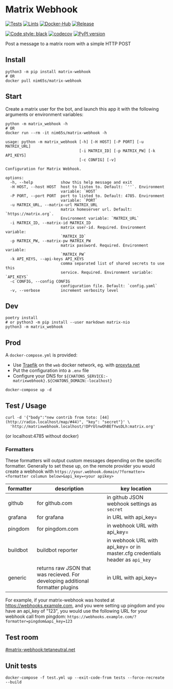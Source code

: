 # Matrix Webhook

[![Tests](https://github.com/nim65s/matrix-webhook/actions/workflows/test.yml/badge.svg)](https://github.com/nim65s/matrix-webhook/actions/workflows/test.yml)
[![Lints](https://github.com/nim65s/matrix-webhook/actions/workflows/lint.yml/badge.svg)](https://github.com/nim65s/matrix-webhook/actions/workflows/lint.yml)
[![Docker-Hub](https://github.com/nim65s/matrix-webhook/actions/workflows/docker-hub.yml/badge.svg)](https://hub.docker.com/r/nim65s/matrix-webhook)
[![Release](https://github.com/nim65s/matrix-webhook/actions/workflows/release.yml/badge.svg)](https://pypi.org/project/matrix-webhook/)

[![Code style: black](https://img.shields.io/badge/code%20style-black-000000.svg)](https://github.com/psf/black)
[![codecov](https://codecov.io/gh/nim65s/matrix-webhook/branch/master/graph/badge.svg?token=BLGISGCYKG)](https://codecov.io/gh/nim65s/matrix-webhook)
[![PyPI version](https://badge.fury.io/py/matrix-webhook.svg)](https://badge.fury.io/py/matrix-webhook)

Post a message to a matrix room with a simple HTTP POST

## Install

```
python3 -m pip install matrix-webhook
# OR
docker pull nim65s/matrix-webhook
```

## Start

Create a matrix user for the bot, and launch this app it with the following arguments or environment variables:

```
python -m matrix_webhook -h
# OR
docker run --rm -it nim65s/matrix-webhook -h
```

```
usage: python -m matrix_webhook [-h] [-H HOST] [-P PORT] [-u MATRIX_URL]
                                [-i MATRIX_ID] [-p MATRIX_PW] [-k API_KEYS]
                                [-c CONFIG] [-v]

Configuration for Matrix Webhook.

options:
  -h, --help            show this help message and exit
  -H HOST, --host HOST  host to listen to. Default: `''`. Environment
                        variable: `HOST`
  -P PORT, --port PORT  port to listed to. Default: 4785. Environment
                        variable: `PORT`
  -u MATRIX_URL, --matrix-url MATRIX_URL
                        matrix homeserver url. Default: `https://matrix.org`.
                        Environment variable: `MATRIX_URL`
  -i MATRIX_ID, --matrix-id MATRIX_ID
                        matrix user-id. Required. Environment variable:
                        `MATRIX_ID`
  -p MATRIX_PW, --matrix-pw MATRIX_PW
                        matrix password. Required. Environment variable:
                        `MATRIX_PW`
  -k API_KEYS, --api-keys API_KEYS
                        comma separated list of shared secrets to use this
                        service. Required. Environment variable: `API_KEYS`
  -c CONFIG, --config CONFIG
                        configuration file. Default: `config.yaml`
  -v, --verbose         increment verbosity level
```


## Dev

```
poetry install
# or python3 -m pip install --user markdown matrix-nio
python3 -m matrix_webhook
```

## Prod

A `docker-compose.yml` is provided:

- Use [Traefik](https://traefik.io/) on the `web` docker network, eg. with
  [proxyta.net](https://framagit.org/oxyta.net/proxyta.net)
- Put the configuration into a `.env` file
- Configure your DNS for `${CHATONS_SERVICE:-matrixwebhook}.${CHATONS_DOMAIN:-localhost}`

```
docker-compose up -d
```

## Test / Usage

```
curl -d '{"body":"new contrib from toto: [44](http://radio.localhost/map/#44)", "key": "secret"}' \
  'http://matrixwebhook.localhost/!DPrUlnwOhBEfYwsDLh:matrix.org'
```
(or localhost:4785 without docker)

### Formatters

These formatters will output custom messages depending on the specific formatter.  Generally to set these up, on the remote provider you would create a webhook with `https://your.webhook.domain/?formatter=<formatter columun below>&api_key=<your apikey>`

| formatter | description | key location |
| - | - | - |
| github | for github.com | in github JSON webhook settings as `secret` |
| grafana | for grafana | in URL with api_key=<yourkey> |
| pingdom | for pingdom.com | in webhook URL with api_key=<yourkey> |
| buildbot | buildbot reporter | in webhook URL with api_key=<yourkey> or in master.cfg credentials header as `api_key` |
| generic | returns raw JSON that was recieved.  For developing additional formatter plugins | in URL with api_key=<yourkey> |
  
For example, if your matrix-webhook was hosted at https://webhooks.example.com, and you were setting up pingdom and you have an api_key of "123", you would use the following URL for your webhook call from pingdom:
`https://webhooks.example.com/?formatter=pingdom&api_key=123`

## Test room

[#matrix-webhook:tetaneutral.net](https://matrix.to/#/!DPrUlnwOhBEfYwsDLh:matrix.org)

## Unit tests

```
docker-compose -f test.yml up --exit-code-from tests --force-recreate --build
```
